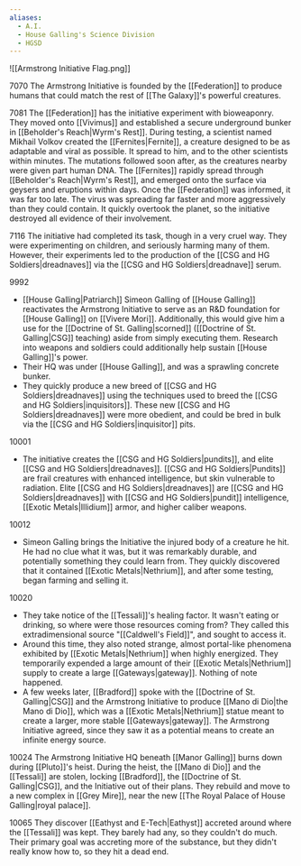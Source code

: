 ```yaml
---
aliases:
  - A.I.
  - House Galling's Science Division
  - HGSD
---
```

![[Armstrong Initiative Flag.png]]

7070 
	The Armstrong Initiative is founded by the [[Federation]] to produce humans that could match the rest of [[The Galaxy]]'s powerful creatures.

7081 
	The [[Federation]] has the initiative experiment with bioweaponry. They moved onto [[Vivimus]] and established a secure underground bunker in [[Beholder's Reach|Wyrm's Rest]]. During testing, a scientist named Mikhail Volkov created the [[Fernites|Fernite]], a creature designed to be as adaptable and viral as possible. It spread to him, and to the other scientists within minutes. The mutations followed soon after, as the creatures nearby were given part human DNA. The [[Fernites]] rapidly spread through [[Beholder's Reach|Wyrm's Rest]], and emerged onto the surface via geysers and eruptions within days. Once the [[Federation]] was informed, it was far too late. The virus was spreading far faster and more aggressively than they could contain. It quickly overtook the planet, so the initiative destroyed all evidence of their involvement. 

7116
	The initiative had completed its task, though in a very cruel way. They were experimenting on children, and seriously harming many of them. However, their experiments led to the production of the [[CSG and HG Soldiers|dreadnaves]] via the [[CSG and HG Soldiers|dreadnave]] serum. 

9992
- [[House Galling|Patriarch]] Simeon Galling of [[House Galling]] reactivates the Armstrong Initiative to serve as an R&D foundation for [[House Galling]] on [[Vivere Mori]]. Additionally, this would give him a use for the [[Doctrine of St. Galling|scorned]] ([[Doctrine of St. Galling|CSG]] teaching) aside from simply executing them. Research into weapons and soldiers could additionally help sustain [[House Galling]]'s power.
- Their HQ was under [[House Galling]], and was a sprawling concrete bunker. 
- They quickly produce a new breed of [[CSG and HG Soldiers|dreadnaves]] using the techniques used to breed the [[CSG and HG Soldiers|inquisitors]]. These new [[CSG and HG Soldiers|dreadnaves]] were more obedient, and could be bred in bulk via the [[CSG and HG Soldiers|inquisitor]] pits. 

10001
- The initiative creates the [[CSG and HG Soldiers|pundits]], and elite [[CSG and HG Soldiers|dreadnaves]]. [[CSG and HG Soldiers|Pundits]] are frail creatures with enhanced intelligence, but skin vulnerable to radiation. Elite [[CSG and HG Soldiers|dreadnaves]] are [[CSG and HG Soldiers|dreadnaves]] with [[CSG and HG Soldiers|pundit]] intelligence, [[Exotic Metals|Illidium]] armor, and higher caliber weapons. 

10012
- Simeon Galling brings the Initiative the injured body of a creature he hit. He had no clue what it was, but it was remarkably durable, and potentially something they could learn from. They quickly discovered that it contained [[Exotic Metals|Nethrium]], and after some testing, began farming and selling it.

10020
- They take notice of the [[Tessali]]'s healing factor. It wasn't eating or drinking, so where were those resources coming from? They called this extradimensional source "[[Caldwell's Field]]", and sought to access it. 
- Around this time, they also noted strange, almost portal-like phenomena exhibited by [[Exotic Metals|Nethrium]] when highly energized. They temporarily expended a large amount of their [[Exotic Metals|Nethrium]] supply to create a large [[Gateways|gateway]]. Nothing of note happened.
- A few weeks later, [[Bradford]] spoke with the [[Doctrine of St. Galling|CSG]] and the Armstrong Initiative to produce [[Mano di Dio|the Mano di Dio]], which was a [[Exotic Metals|Nethrium]] statue meant to create a larger, more stable [[Gateways|gateway]]. The Armstrong Initiative agreed, since they saw it as a potential means to create an infinite energy source. 

10024
	The Armstrong Initiative HQ beneath [[Manor Galling]] burns down during [[Pluto]]'s heist. During the heist, the [[Mano di Dio]] and the [[Tessali]] are stolen, locking [[Bradford]], the [[Doctrine of St. Galling|CSG]], and the Initiative out of their plans. They rebuild and move to a new complex in [[Grey Mire]], near the new [[The Royal Palace of House Galling|royal palace]]. 

10065 
	They discover [[Eathyst and E-Tech|Eathyst]] accreted around where the [[Tessali]] was kept. They barely had any, so they couldn't do much. Their primary goal was accreting more of the substance, but they didn't really know how to, so they hit a dead end.